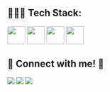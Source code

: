 
## 👩🏼‍💻 Tech Stack:
<p align="left">
<img width="40" src="https://cdn.jsdelivr.net/gh/devicons/devicon/icons/c/c-original.svg" />
<img width="40" src="https://upload.wikimedia.org/wikipedia/commons/b/bd/Logo_C_sharp.svg" />
<img width="40" src="https://cdn.jsdelivr.net/gh/devicons/devicon/icons/cplusplus/cplusplus-original.svg" />
<img width="40" src="https://user-images.githubusercontent.com/61319844/156958898-1f821b0d-21a8-444c-bc01-3cc3f49a44e8.png" />
</p>

## 🌼 Connect with me! 🌼
<p align="left">

<a href = "[https://www.linkedin.com/in/fatmanur-çetintaş-715a2926a/](https://www.linkedin.com/in/fatmanur-%C3%A7etinta%C5%9F-715a2926a/)"> <img src="https://img.icons8.com/fluent/48/000000/linkedin.png"/></a>
<a href = "https://www.instagram.com/fatmanur.cetintas12/"><img src="https://img.icons8.com/fluent/48/000000/instagram-new.png"/></a>
<a href = "[mailto:fatmanurcetintas7@gmail.com](mailto:fatmanurcetintas7@gmail.com)"><img src="https://img.icons8.com/fluent/48/000000/gmail-new.png"/></a>
</p>
